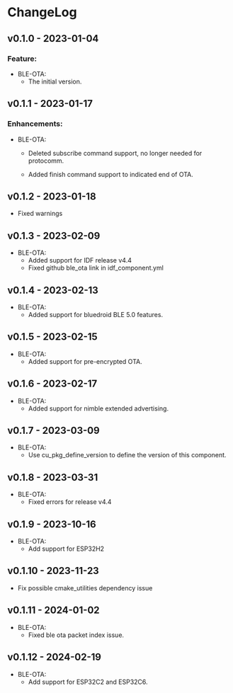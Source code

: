 # ChangeLog

## v0.1.0 - 2023-01-04

### Feature:

* BLE-OTA:
  * The initial version.

## v0.1.1 - 2023-01-17

### Enhancements:
* BLE-OTA:
  * Deleted subscribe command support, no longer needed for protocomm.

  * Added finish command support to indicated end of OTA.

## v0.1.2 - 2023-01-18

* Fixed warnings

## v0.1.3 - 2023-02-09

* BLE-OTA:
  * Added support for IDF release v4.4
  * Fixed github ble_ota link in idf_component.yml

## v0.1.4 - 2023-02-13

* BLE-OTA:
  * Added support for bluedroid BLE 5.0 features.

## v0.1.5 - 2023-02-15

* BLE-OTA:
  * Added support for pre-encrypted OTA.

## v0.1.6 - 2023-02-17

* BLE-OTA:
  * Added support for nimble extended advertising.

## v0.1.7 - 2023-03-09

* BLE-OTA:
  * Use cu_pkg_define_version to define the version of this component.

## v0.1.8 - 2023-03-31

* BLE-OTA:
  * Fixed errors for release v4.4

## v0.1.9 - 2023-10-16

* BLE-OTA:
  * Add support for ESP32H2

## v0.1.10 - 2023-11-23

* Fix possible cmake_utilities dependency issue

## v0.1.11 - 2024-01-02

* BLE-OTA:
  * Fixed ble ota packet index issue.

## v0.1.12 - 2024-02-19

* BLE-OTA:
  * Add support for ESP32C2 and ESP32C6.